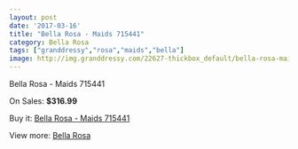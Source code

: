 ```yaml
---
layout: post
date: '2017-03-16'
title: "Bella Rosa - Maids 715441"
category: Bella Rosa
tags: ["granddressy","rosa","maids","bella"]
image: http://img.granddressy.com/22627-thickbox_default/bella-rosa-maids-715441.jpg
---
```

Bella Rosa - Maids 715441

On Sales: **$316.99**
<a href="https://www.granddressy.com/en/bella-rosa/21575-bella-rosa-maids-715441.html"><amp-img layout="responsive" width="600" height="600" src="//img.granddressy.com/22627-thickbox_default/bella-rosa-maids-715441.jpg" alt="Bella Rosa - Maids 715441 0" /></a>

Buy it: [Bella Rosa - Maids 715441](https://www.granddressy.com/en/bella-rosa/21575-bella-rosa-maids-715441.html "Bella Rosa - Maids 715441")

View more: [Bella Rosa](https://www.granddressy.com/en/498-bella-rosa "Bella Rosa")
